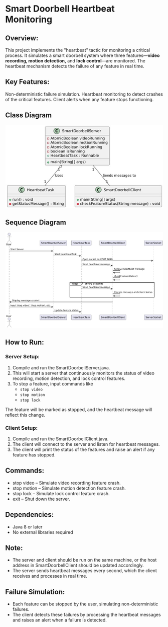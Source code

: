 # Smart Doorbell Heartbeat Monitoring

## Overview:
This project implements the "heartbeat" tactic for monitoring a critical process. It simulates a smart doorbell system where three features—**video recording, motion detection,** and **lock control**—are monitored. The heartbeat mechanism detects the failure of any feature in real time.

## Key Features:
Non-deterministic failure simulation.
Heartbeat monitoring to detect crashes of the critical features.
Client alerts when any feature stops functioning.

## Class Diagram
![Class Diagram](diagrams/ClassDiagram.jpeg)

## Sequence Diagram
![Sequence Diagram](diagrams/SequenceDiagram.jpeg)

## How to Run:
### Server Setup:
1. Compile and run the SmartDoorbellServer.java.
2. This will start a server that continuously monitors the status of video recording, motion detection, and lock control features.
3. To stop a feature, input commands like
    - `stop video`
    - `stop motion`
    - `stop lock`
  
The feature will be marked as stopped, and the heartbeat message will reflect this change.

### Client Setup:
1. Compile and run the SmartDoorbellClient.java.
2. The client will connect to the server and listen for heartbeat messages.
3. The client will print the status of the features and raise an alert if any feature has stopped.

## Commands:
+ stop video – Simulate video recording feature crash.
+ stop motion – Simulate motion detection feature crash.
+ stop lock – Simulate lock control feature crash.
+ exit – Shut down the server.

## Dependencies:
+ Java 8 or later
+ No external libraries required

## Note:
+ The server and client should be run on the same machine, or the host address in SmartDoorbellClient should be updated accordingly.
+ The server sends heartbeat messages every second, which the client receives and processes in real time.

## Failure Simulation:
+ Each feature can be stopped by the user, simulating non-deterministic failures.
+ The client detects these failures by processing the heartbeat messages and raises an alert when a failure is detected.
